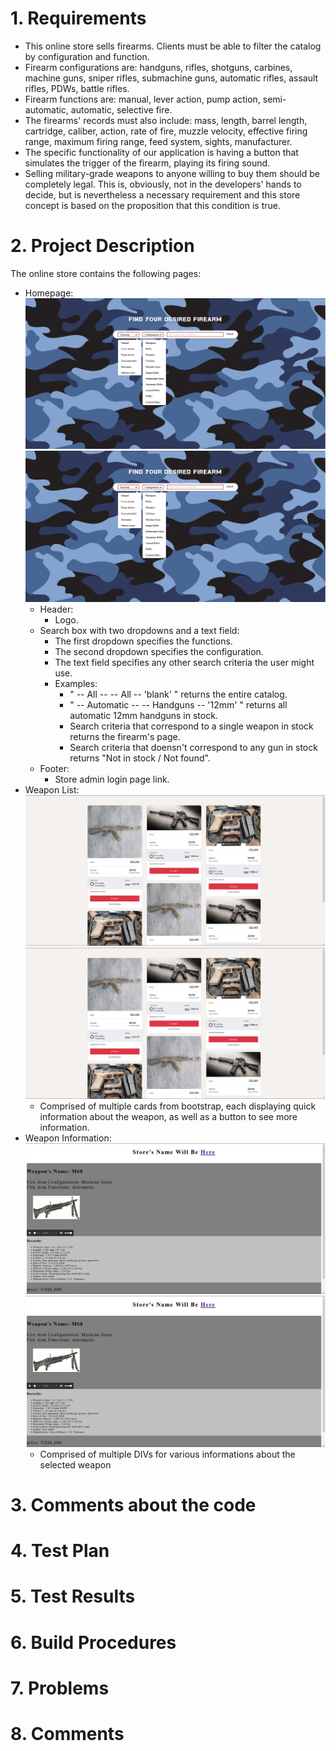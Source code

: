# 1. Requirements
* This online store sells firearms. Clients must be able to filter the catalog by configuration and function.
* Firearm configurations are: handguns, rifles, shotguns, carbines, machine guns, sniper rifles, submachine guns, automatic rifles, assault rifles, PDWs, battle rifles.
* Firearm functions are: manual, lever action, pump action, semi-automatic, automatic, selective fire.
* The firearms' records must also include: mass, length, barrel length, cartridge, caliber, action, rate of fire, muzzle velocity, effective firing range, maximum firing range, feed system, sights, manufacturer.
* The specific functionality of our application is having a button that simulates the trigger of the firearm, playing its firing sound.
* Selling military-grade weapons to anyone willing to buy them should be completely legal. This is, obviously, not in the developers' hands to decide, but is nevertheless a necessary requirement and this store concept is based on the proposition that this condition is true.

# 2. Project Description
The online store contains the following pages:

* Homepage:
![Index](/beta_images/index.png)
<img src="/beta_images/index.png" width="650" title="Index" alt="Index"></img>
	* Header:
		* Logo.
	* Search box with two dropdowns and a text field:
		* The first dropdown specifies the functions.
		* The second dropdown specifies the configuration.
		* The text field specifies any other search criteria the user might use.
		* Examples:
			* " -- All -- -- All -- 'blank' " returns the entire catalog.
			* " -- Automatic -- -- Handguns -- '12mm' " returns all automatic 12mm handguns in stock.
			* Search criteria that correspond to a single weapon in stock returns the firearm's page.
			* Search criteria that doensn't correspond to any gun in stock returns "Not in stock / Not found".
	* Footer:
		* Store admin login page link.
* Weapon List:
![Weapon List](/beta_images/weapon_list.png)
<img src="/beta_images/weapon_list.png" width="650" title="Weapon List" alt="Weapon List"></img>
	* Comprised of multiple cards from bootstrap, each displaying quick information about the weapon, as well as a button to see more information.
* Weapon Information:
![Weapon Information](/beta_images/weapon_information.png)
<img src="/beta_images/weapon_information.png" width="650" title="Weapon Information" alt="Weapon Information"></img>
	* Comprised of multiple DIVs for various informations about the selected weapon

# 3. Comments about the code

# 4. Test Plan

# 5. Test Results

# 6. Build Procedures

# 7. Problems

# 8. Comments

